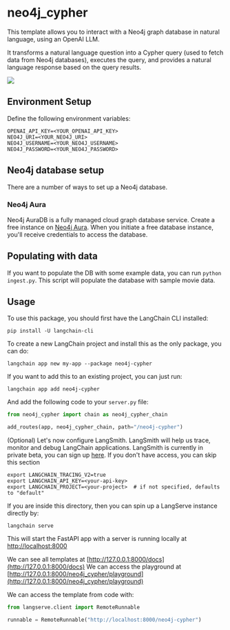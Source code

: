 
# neo4j_cypher

This template allows you to interact with a Neo4j graph database in natural language, using an OpenAI LLM. 

It transforms a natural language question into a Cypher query (used to fetch data from Neo4j databases), executes the query, and provides a natural language response based on the query results.

[![](https://raw.githubusercontent.com/langchain-ai/langchain/master/templates/neo4j-cypher/static/workflow.png)](https://medium.com/neo4j/langchain-cypher-search-tips-tricks-f7c9e9abca4d)

## Environment Setup

Define the following environment variables:

```
OPENAI_API_KEY=<YOUR_OPENAI_API_KEY>
NEO4J_URI=<YOUR_NEO4J_URI>
NEO4J_USERNAME=<YOUR_NEO4J_USERNAME>
NEO4J_PASSWORD=<YOUR_NEO4J_PASSWORD>
```

## Neo4j database setup

There are a number of ways to set up a Neo4j database.

### Neo4j Aura

Neo4j AuraDB is a fully managed cloud graph database service.
Create a free instance on [Neo4j Aura](https://neo4j.com/cloud/platform/aura-graph-database?utm_source=langchain&utm_content=langserve).
When you initiate a free database instance, you'll receive credentials to access the database.

## Populating with data

If you want to populate the DB with some example data, you can run `python ingest.py`.
This script will populate the database with sample movie data.

## Usage

To use this package, you should first have the LangChain CLI installed:

```shell
pip install -U langchain-cli
```

To create a new LangChain project and install this as the only package, you can do:

```shell
langchain app new my-app --package neo4j-cypher
```

If you want to add this to an existing project, you can just run:

```shell
langchain app add neo4j-cypher
```

And add the following code to your `server.py` file:
```python
from neo4j_cypher import chain as neo4j_cypher_chain

add_routes(app, neo4j_cypher_chain, path="/neo4j-cypher")
```

(Optional) Let's now configure LangSmith. 
LangSmith will help us trace, monitor and debug LangChain applications. 
LangSmith is currently in private beta, you can sign up [here](https://smith.langchain.com/). 
If you don't have access, you can skip this section

```shell
export LANGCHAIN_TRACING_V2=true
export LANGCHAIN_API_KEY=<your-api-key>
export LANGCHAIN_PROJECT=<your-project>  # if not specified, defaults to "default"
```

If you are inside this directory, then you can spin up a LangServe instance directly by:

```shell
langchain serve
```

This will start the FastAPI app with a server is running locally at 
[http://localhost:8000](http://localhost:8000)

We can see all templates at [http://127.0.0.1:8000/docs](http://127.0.0.1:8000/docs)
We can access the playground at [http://127.0.0.1:8000/neo4j_cypher/playground](http://127.0.0.1:8000/neo4j_cypher/playground)  

We can access the template from code with:

```python
from langserve.client import RemoteRunnable

runnable = RemoteRunnable("http://localhost:8000/neo4j-cypher")
```
